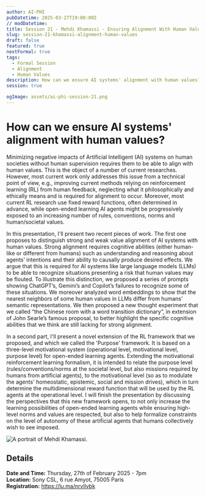 ```yaml
---
author: AI-PHI
pubDatetime: 2025-03-27T19:00:00Z
// modDatetime:
title: Session 21 - Mehdi Khamassi - Ensuring Alignment With Human Values
slug: session-21-khamassi-alignment-human-values
draft: false
featured: true
nextFormal: true
tags:
  - Formal Session
  - Alignment
  - Human Values
description: How can we ensure AI systems' alignment with human values?
session: true

ogImage: assets/ai-phi-session-21.png
---
```


# How can we ensure AI systems' alignment with human values?

Minimizing negative impacts of Artificial Intelligent (AI) systems on human societies without human supervision requires them to be able to align with human values. This is the object of a number of current researches. However, most current work only addresses this issue from a technical point of view, e.g., improving current methods relying on reinforcement learning (RL) from human feedback, neglecting what it philosophically and ethically means and is required for alignment to occur. Moreover, most current RL research use fixed reward functions, often determined in advance, while open-ended learning AI agents might be progressively exposed to an increasing number of rules, conventions, norms and human/societal values.

In this presentation, I'll present two recent pieces of work. The first one proposes to distinguish strong and weak value alignment of AI systems with human values. Strong alignment requires cognitive abilities (either human-like or different from humans) such as understanding and reasoning about agents’ intentions and their ability to causally produce desired effects. We argue that this is required for AI systems like large language models (LLMs) to be able to recognize situations presenting a risk that human values may be flouted. To illustrate this distinction, we proposed a series of prompts showing ChatGPT’s, Gemini’s and Copilot’s failures to recognize some of these situations. We moreover analyzed word embeddings to show that the nearest neighbors of some human values in LLMs differ from humans’ semantic representations. We then proposed a new thought experiment that we called “the Chinese room with a word transition dictionary”, in extension of John Searle’s famous proposal, to better highlight the specific cognitive abilities that we think are still lacking for strong alignment.

In a second part, I'll present a novel extension of the RL framework that we proposed, and which we called the 'Purpose' framework. It is based on a three-level motivational system (operational level, motivational level, purpose level) for open-ended learning agents. Extending the motivational reinforcement learning formalism, it is intended to relate the purpose level (rules/conventions/norms at the societal level, but also missions required by humans from artificial agents), to the motivational level (so as to modulate the agents' homeostatic, epistemic, social and mission drives), which in turn determine the multidimensional reward function that will be used by the RL agents at the operational level. I will finish the presentation by discussing the perspectives that this new framework opens, to not only increase the learning possibilities of open-ended learning agents while ensuring high-level norms and values are respected, but also to help formalize constraints on the level of autonomy of these artificial agents that humans collectively wish to see imposed.

<img src="/assets/Mehdi-Khamassi-small.JPG" alt="A portrait of Mehdi Khamassi." />

## Details

**Date and Time:** Thursday, 27th of February 2025 - 7pm  
**Location:** Sony CSL, 6 rue Amyot, 75005 Paris  
**Registration:** https://lu.ma/nrvllvbk
